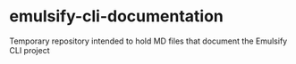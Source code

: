 # emulsify-cli-documentation
Temporary repository intended to hold MD files that document the Emulsify CLI project
